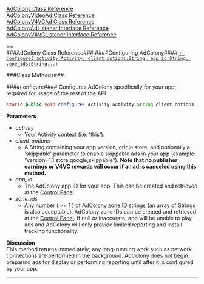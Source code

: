 [AdColony Class Reference](API-Details#adcolony-class-reference)<br>
[AdColonyVideoAd Class Reference](API-Details#adcolonyvideoad-class-reference)<br> 
[AdColonyV4VCAd Class Reference](API-Details#adcolonyv4vcad-class-reference)<br>
[AdColonyAdListener Interface Reference](API-Details#adcolonyadlistener-interface-reference)<br>
[AdColonyV4VCListener Interface Reference](API-Details#adcolonyv4vclistener-interface-reference)

==     
###AdColony Class Reference###
####Configuring AdColony####
[`+ configure( activity:Activity, client_options:String, app_id:String, zone_ids:String...)`](API-Details#configure)

###Class Methods###

####configure####
Configures AdColony specifically for your app; required for usage of the rest of the API.
```java
static public void configure( Activity activity,String client_options, String app_id, String... zone_ids )
```
**Parameters**
* *activity*
  * Your Activity context (i.e. 'this').
* *client_options*
  * A String containing your app version, origin store, and optionally a 'skippable' parameter to enable skippable ads in your app (example: “version=1.1,store:google,skippable”). **Note that no publisher earnings or V4VC rewards will occur if an ad is canceled using this method.**
* *app_id*  
  * The AdColony app ID for your app. This can be created and retrieved at the [Control Panel](http://clients.adcolony.com)  
* *zone_ids*  
  * Any number ( >= 1 ) of AdColony zone ID strings (an array of Strings is also acceptable). AdColony zone IDs can be created and retrieved at the [Control Panel](http://clients.adcolony.com). If null or inaccurate, app will be unable to play ads and AdColony will only provide limited reporting and install tracking functionality.  

**Discussion**  
This method returns immediately; any long-running work such as network connections are performed in the background. AdColony does not begin preparing ads for display or performing reporting until after it is configured by your app.

---